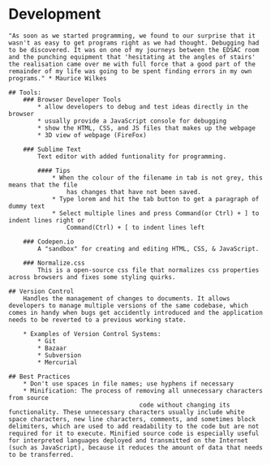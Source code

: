 # Development
	"As soon as we started programming, we found to our surprise that it wasn't as easy to get programs right as we had thought. Debugging had to be discovered. It was on one of my journeys between the EDSAC room and the punching equipment that 'hesitating at the angles of stairs' the realisation came over me with full force that a good part of the remainder of my life was going to be spent finding errors in my own programs." * Maurice Wilkes

	## Tools:
		### Browser Developer Tools
			* allow developers to debug and test ideas directly in the browser
			* usually provide a JavaScript console for debugging
			* show the HTML, CSS, and JS files that makes up the webpage
			* 3D view of webpage (FireFox)

		### Sublime Text
			Text editor with added funtionality for programming.

			#### Tips
				* When the colour of the filename in tab is not grey, this means that the file
					has changes that have not been saved.
				* Type lorem and hit the tab button to get a paragraph of dummy text
				* Select multiple lines and press Command(or Ctrl) + ] to indent lines right or
					Command(Ctrl) + [ to indent lines left

		### Codepen.io
			A "sandbox" for creating and editing HTML, CSS, & JavaScript.

		### Normalize.css
			This is a open-source css file that normalizes css properties across browsers and fixes some styling quirks.

	## Version Control
		Handles the management of changes to documents. It allows developers to manage multiple versions of the same codebase, which comes in handy when bugs get accidently introduced and the application needs to be reverted to a previous working state.

		* Examples of Version Control Systems:
			* Git
			* Bazaar
			* Subversion
			* Mercurial

	## Best Practices
		* Don't use spaces in file names; use hyphens if necessary
		* Minification: The process of removing all unnecessary characters from source
										code without changing its functionality. These unnecessary characters usually include white space characters, new line characters, comments, and sometimes block delimiters, which are used to add readability to the code but are not required for it to execute. Minified source code is especially useful for interpreted languages deployed and transmitted on the Internet (such as JavaScript), because it reduces the amount of data that needs to be transferred.
